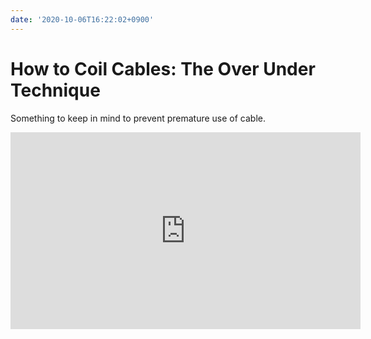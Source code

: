 ```yaml
---
date: '2020-10-06T16:22:02+0900'
---
```


# How to Coil Cables: The Over Under Technique

Something to keep in mind to prevent premature use of cable.

<iframe width="560" height="315" src="https://www.youtube-nocookie.com/embed/cpuutP6Df84" title="YouTube video player" frameborder="0" allow="accelerometer; autoplay; clipboard-write; encrypted-media; gyroscope; picture-in-picture; web-share" allowfullscreen></iframe>
